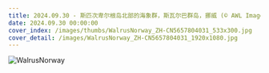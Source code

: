 ```yaml
---
title: 2024.09.30 - 斯匹次卑尔根岛北部的海象群，斯瓦尔巴群岛，挪威 (© AWL Images/DanitaDelimont)
date: 2024.09.30 00:00:00
cover_index: /images/thumbs/WalrusNorway_ZH-CN5657804031_533x300.jpg
cover_detail: /images/WalrusNorway_ZH-CN5657804031_1920x1080.jpg
---
```


![WalrusNorway](/images/WalrusNorway_ZH-CN5657804031_1920x1080.jpg)
